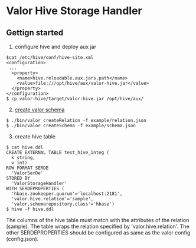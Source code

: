 Valor Hive Storage Handler
=========

Gettign started
----
1. configure hive and deploy aux jar
```
$cat /etc/hive/conf/hive-site.xml
<configuration>
 ...
  <property>
    <name>hive.reloadable.aux.jars.path</name>
    <value>file:///opt/hive/aux/valor-hive.jar</value>
  </property>
</configuration>
$ cp valor-hive/target/valor-hive.jar /opt/hive/aux/
```

2. [create valor schema](https://github.com/ca-akb-lab/valor/blob/develop/README.md#getting-started)

```
$ ./bin/valor createRelation -f example/relation.json
$ ./bin/valor createSchema -f example/schema.json
```

3. create hive table
```
$ cat hive.ddl
CREATE EXTERNAL TABLE test_hive_integ (
  k string,
  v int)
ROW FORMAT SERDE
  'ValorSerDe'
STORED BY
  'ValorStorageHandler'
WITH SERDEPROPERTIES (
  'hbase.zookeeper.quorum'='localhost:2181',
  'valor.hive.relation'='sample',
  'valor.schemarepository.class'='hbase')
$ hive -f hive.ddl
```
The columns of the hive table must match with the attributes of the relation (sample).
The table wraps the relation specified by 'valor.hive.relation'.
The other SERDEPROPERTIES should be configured as same as the valor config (config.json).



